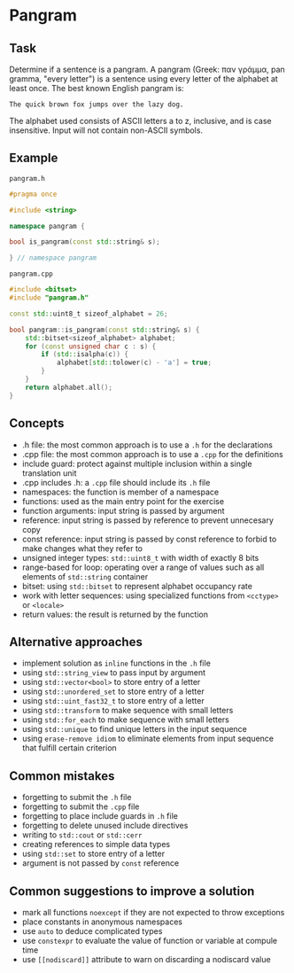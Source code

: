 # Pangram

## Task

Determine if a sentence is a pangram. A pangram (Greek: παν γράμμα, pan gramma, "every letter") is a sentence using every letter of the alphabet at least once. The best known English pangram is:

    The quick brown fox jumps over the lazy dog.

The alphabet used consists of ASCII letters a to z, inclusive, and is case insensitive. Input will not contain non-ASCII symbols.

## Example

`pangram.h`

```cpp
#pragma once

#include <string>

namespace pangram {

bool is_pangram(const std::string& s);

} // namespace pangram
```

`pangram.cpp`

```cpp
#include <bitset>
#include "pangram.h"

const std::uint8_t sizeof_alphabet = 26;

bool pangram::is_pangram(const std::string& s) {
    std::bitset<sizeof_alphabet> alphabet;
    for (const unsigned char c : s) {
        if (std::isalpha(c)) {
            alphabet[std::tolower(c) - 'a'] = true;
        }
    }
    return alphabet.all();
}
```

## Concepts

- .h file: the most common approach is to use a `.h` for the declarations
- .cpp file: the most common approach is to use a `.cpp` for the definitions
- include guard: protect against multiple inclusion within a single translation unit
- .cpp includes .h: a `.cpp` file should include its `.h` file
- namespaces: the function is member of a namespace
- functions: used as the main entry point for the exercise
- function arguments: input string is passed by argument
- reference: input string is passed by reference to prevent unnecesary copy
- const reference: input string is passed by const reference to forbid to make changes what they refer to
- unsigned integer types: `std::uint8_t` with width of exactly 8 bits
- range-based for loop: operating over a range of values such as all elements of `std::string` container
- bitset: using `std::bitset` to represent alphabet occupancy rate
- work with letter sequences: using specialized functions from `<cctype>` or `<locale>`
- return values: the result is returned by the function

## Alternative approaches

- implement solution as `inline` functions in the `.h` file
- using `std::string_view` to pass input by argument
- using `std::vector<bool>` to store entry of a letter
- using `std::unordered_set` to store entry of a letter
- using `std::uint_fast32_t` to store entry of a letter
- using `std::transform` to make sequence with small letters
- using `std::for_each` to make sequence with small letters
- using `std::unique` to find unique letters in the input sequence
- using `erase-remove idiom` to eliminate elements from input sequence that fulfill certain criterion

## Common mistakes

- forgetting to submit the `.h` file
- forgetting to submit the `.cpp` file
- forgetting to place include guards in `.h` file
- forgetting to delete unused include directives
- writing to `std::cout` or `std::cerr`
- creating references to simple data types
- using `std::set` to store entry of a letter
- argument is not passed by `const` reference

## Common suggestions to improve a solution

- mark all functions `noexcept` if they are not expected to throw exceptions
- place constants in anonymous namespaces
- use `auto` to deduce complicated types
- use `constexpr` to evaluate the value of function or variable at compule time
- use `[[nodiscard]]` attribute to warn on discarding a nodiscard value
